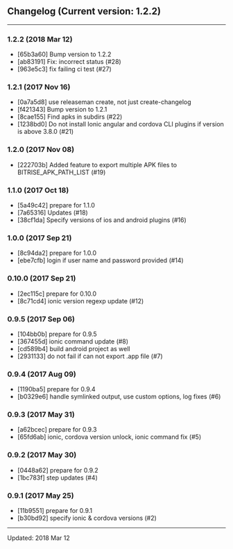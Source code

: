 ## Changelog (Current version: 1.2.2)

-----------------

### 1.2.2 (2018 Mar 12)

* [65b3a60] Bump version to 1.2.2
* [ab83191] Fix: incorrect status (#28)
* [963e5c3] fix failing ci test (#27)

### 1.2.1 (2017 Nov 16)

* [0a7a5d8] use releaseman create, not just create-changelog
* [f421343] Bump version to 1.2.1
* [8cae155] Find apks in subdirs (#22)
* [1238bd0] Do not install Ionic angular and cordova CLI plugins if version is above 3.8.0 (#21)

### 1.2.0 (2017 Nov 08)

* [222703b] Added feature to export multiple APK files to BITRISE_APK_PATH_LIST (#19)

### 1.1.0 (2017 Oct 18)

* [5a49c42] prepare for 1.1.0
* [7a65316] Updates (#18)
* [38cf1da] Specify versions of ios and android plugins (#16)

### 1.0.0 (2017 Sep 21)

* [8c94da2] prepare for 1.0.0
* [ebe7cfb] login if user name and password provided (#14)

### 0.10.0 (2017 Sep 21)

* [2ec115c] prepare for 0.10.0
* [8c71cd4] ionic version regexp update (#12)

### 0.9.5 (2017 Sep 06)

* [104bb0b] prepare for 0.9.5
* [367455d] ionic command update (#8)
* [cd589b4] build android project as well
* [2931133] do not fail if can not export .app file (#7)

### 0.9.4 (2017 Aug 09)

* [1190ba5] prepare for 0.9.4
* [b0329e6] handle symlinked output, use custom options, log fixes (#6)

### 0.9.3 (2017 May 31)

* [a62bcec] prepare for 0.9.3
* [65fd6ab] ionic, cordova version unlock, ionic command fix (#5)

### 0.9.2 (2017 May 30)

* [0448a62] prepare for 0.9.2
* [1bc783f] step updates (#4)

### 0.9.1 (2017 May 25)

* [11b9551] prepare for 0.9.1
* [b30bd92] specify ionic & cordova versions (#2)

-----------------

Updated: 2018 Mar 12